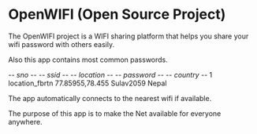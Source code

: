 # OpenWIFI (Open Source Project)

The OpenWIFI project is a WIFI sharing platform that helps you share your wifi password with
others easily.

Also this app contains most common passwords.

*-- sno --*     *-- ssid --*        *-- location --*        *-- password --*        *-- country --*
1               location_fbrtn      77.85955,78.455             Sulav2059               Nepal

The app automatically connects to the nearest wifi if available.

The purpose of this app is to make the Net available for everyone anywhere.

